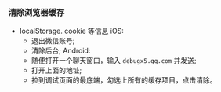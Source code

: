 ### 清除浏览器缓存
* localStorage. cookie 等信息
iOS:
    * 退出微信账号;
    * 清除后台;
Android: 
    * 随便打开一个聊天窗口，输入 `debugx5.qq.com` 并发送;
    * 打开上面的地址;
    * 拉到调试页面的最底端，勾选上所有的缓存项目，点击清除。